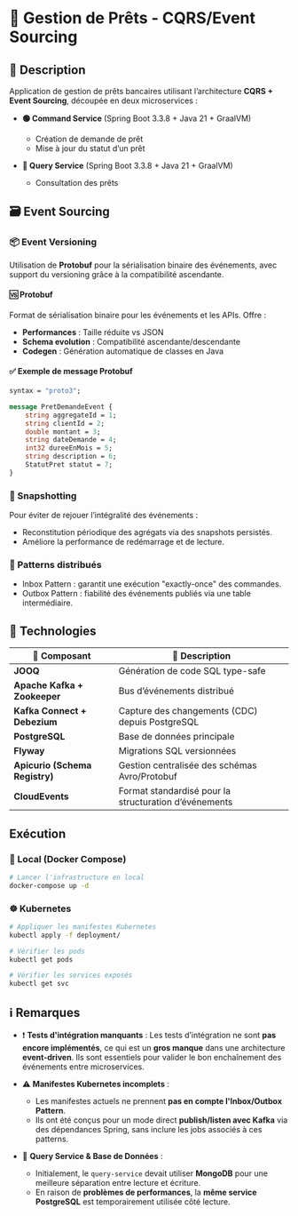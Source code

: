 # 🏦 Gestion de Prêts - CQRS/Event Sourcing

## 📌 Description

Application de gestion de prêts bancaires utilisant l’architecture **CQRS + Event Sourcing**, découpée en deux microservices :

- **🟢 Command Service** (Spring Boot 3.3.8 + Java 21 + GraalVM)
  - Création de demande de prêt
  - Mise à jour du statut d’un prêt

- **🔵 Query Service** (Spring Boot 3.3.8 + Java 21 + GraalVM)
  - Consultation des prêts

## 🗃️ Event Sourcing

### 📦 Event Versioning

Utilisation de **Protobuf** pour la sérialisation binaire des événements, avec support du versioning grâce à la compatibilité ascendante.


#### 🆚 Protobuf 
Format de sérialisation binaire pour les événements et les APIs. Offre :
- **Performances** : Taille réduite vs JSON
- **Schema evolution** : Compatibilité ascendante/descendante
- **Codegen** : Génération automatique de classes en Java

#### ✅ Exemple de message Protobuf
```proto
syntax = "proto3";

message PretDemandeEvent {
    string aggregateId = 1;
    string clientId = 2;
    double montant = 3;
    string dateDemande = 4;
    int32 dureeEnMois = 5;
    string description = 6;
    StatutPret statut = 7;
}
```

### 📸 Snapshotting
Pour éviter de rejouer l’intégralité des événements :

- Reconstitution périodique des agrégats via des snapshots persistés.
- Améliore la performance de redémarrage et de lecture.

### 🔁 Patterns distribués
- Inbox Pattern : garantit une exécution "exactly-once" des commandes.
- Outbox Pattern : fiabilité des événements publiés via une table intermédiaire.

## 🧰 Technologies

| 🧩 Composant                   | 📝 Description                                      |
|-------------------------------|----------------------------------------------------|
| **JOOQ**                      | Génération de code SQL type-safe                   |
| **Apache Kafka + Zookeeper** | Bus d’événements distribué                         |
| **Kafka Connect + Debezium** | Capture des changements (CDC) depuis PostgreSQL    |
| **PostgreSQL**               | Base de données principale                         |
| **Flyway**                   | Migrations SQL versionnées                         |
| **Apicurio (Schema Registry)** | Gestion centralisée des schémas Avro/Protobuf   |
| **CloudEvents**              | Format standardisé pour la structuration d’événements |


## Exécution

### 🔧 Local (Docker Compose)

```bash
# Lancer l'infrastructure en local
docker-compose up -d
```

### ☸️ Kubernetes

```bash
# Appliquer les manifestes Kubernetes 
kubectl apply -f deployment/

# Vérifier les pods
kubectl get pods

# Vérifier les services exposés
kubectl get svc
```

## ℹ️ Remarques

- ❗ **Tests d'intégration manquants** : Les tests d’intégration ne sont **pas encore implémentés**, ce qui est un **gros manque** dans une architecture **event-driven**. Ils sont essentiels pour valider le bon enchaînement des événements entre microservices.
  
- ⚠️ **Manifestes Kubernetes incomplets** :
  - Les manifestes actuels ne prennent **pas en compte l'Inbox/Outbox Pattern**.
  - Ils ont été conçus pour un mode direct **publish/listen avec Kafka** via des dépendances Spring, sans inclure les jobs associés à ces patterns.

- 🔁 **Query Service & Base de Données** :
  - Initialement, le `query-service` devait utiliser **MongoDB** pour une meilleure séparation entre lecture et écriture.
  - En raison de **problèmes de performances**, la **même service PostgreSQL** est temporairement utilisée côté lecture.
